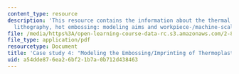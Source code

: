 ```yaml
---
content_type: resource
description: 'This resource contains the information about the thermal nanoimprint
  lithography, hot embossing: modeling aims and workpiece-/machine-scale effects.'
file: /media/https%3A/open-learning-course-data-rc.s3.amazonaws.com/2-830j-control-of-manufacturing-processes-sma-6303-spring-2008/a54dde876ea26bf21b7a0b712d438463_lecture22.pdf
file_type: application/pdf
resourcetype: Document
title: 'Case study 4: "Modeling the Embossing/Imprinting of Thermoplastic Layers'
uid: a54dde87-6ea2-6bf2-1b7a-0b712d438463
---
```

